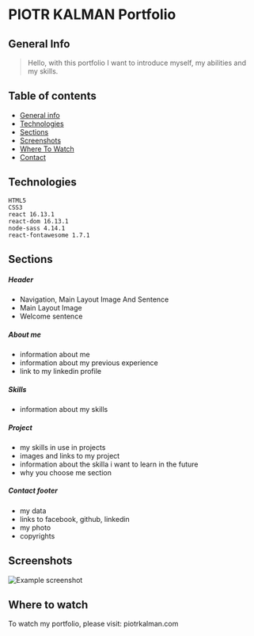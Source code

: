 # PIOTR KALMAN Portfolio

## General Info

> Hello, with this portfolio I want to introduce myself, my abilities and my skills.

## Table of contents

- [General info](#general-info)
- [Technologies](#technologies)
- [Sections](#sections)
- [Screenshots](#screenshots)
- [Where To Watch](#where-to-watch)
- [Contact](#contact)

## Technologies

    HTML5
    CSS3
    react 16.13.1
    react-dom 16.13.1
    node-sass 4.14.1
    react-fontawesome 1.7.1

## Sections

##### Header

- Navigation, Main Layout Image And Sentence
- Main Layout Image
- Welcome sentence

##### About me

- information about me
- information about my previous experience
- link to my linkedin profile

##### Skills

- information about my skills

##### Project

- my skills in use in projects
- images and links to my project
- information about the skilla i want to learn in the future
- why you choose me section

##### Contact footer

- my data
- links to facebook, github, linkedin
- my photo
- copyrights

## Screenshots

![Example screenshot](./src/img/examplescreenshot.jpg)

## Where to watch

To watch my portfolio, please visit:
piotrkalman.com
